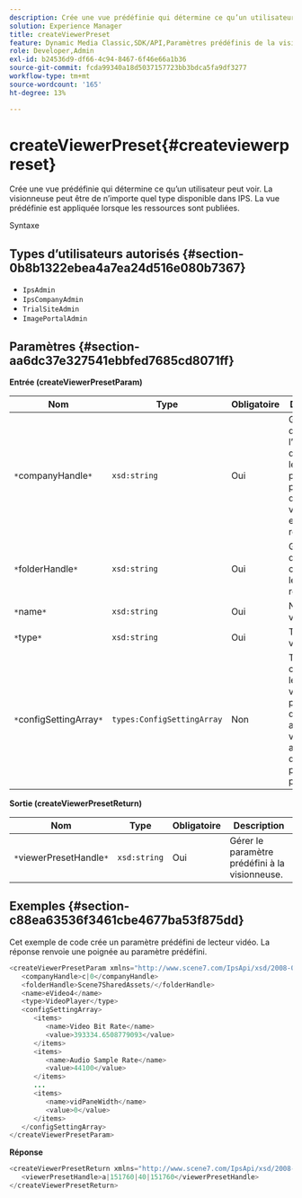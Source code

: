 ```yaml
---
description: Crée une vue prédéfinie qui détermine ce qu’un utilisateur peut voir. La visionneuse peut être de n’importe quel type disponible dans IPS. La vue prédéfinie est appliquée lorsque les ressources sont publiées.
solution: Experience Manager
title: createViewerPreset
feature: Dynamic Media Classic,SDK/API,Paramètres prédéfinis de la visionneuse
role: Developer,Admin
exl-id: b24536d9-df66-4c94-8467-6f46e66a1b36
source-git-commit: fcda99340a18d5037157723bb3bdca5fa9df3277
workflow-type: tm+mt
source-wordcount: '165'
ht-degree: 13%

---
```


# createViewerPreset{#createviewerpreset}

Crée une vue prédéfinie qui détermine ce qu’un utilisateur peut voir. La visionneuse peut être de n’importe quel type disponible dans IPS. La vue prédéfinie est appliquée lorsque les ressources sont publiées.

Syntaxe

## Types d’utilisateurs autorisés {#section-0b8b1322ebea4a7ea24d516e080b7367}

* `IpsAdmin`
* `IpsCompanyAdmin`
* `TrialSiteAdmin`
* `ImagePortalAdmin`

## Paramètres {#section-aa6dc37e327541ebbfed7685cd8071ff}

**Entrée (createViewerPresetParam)**

| Nom | Type | Obligatoire | Description |
|---|---|---|---|
| `*`companyHandle`*` | `xsd:string` | Oui | Gestionnaire de l’entreprise qui contient les paramètres prédéfinis de visionneuse et les ressources. |
| `*`folderHandle`*` | `xsd:string` | Oui | Gestionnaire du dossier contenant les ressources. |
| `*`name`*` | `xsd:string` | Oui | Nom de la visionneuse. |
| `*`type`*` | `xsd:string` | Oui | Type de visionneuse. |
| `*`configSettingArray`*` | `types:ConfigSettingArray` | Non | Tableau contenant les noms, valeurs et poignées des images auxquelles vous appliquez des paramètres prédéfinis. |

**Sortie (createViewerPresetReturn)**

| Nom | Type | Obligatoire | Description |
|---|---|---|---|
| `*`viewerPresetHandle`*` | `xsd:string` | Oui | Gérer le paramètre prédéfini à la visionneuse. |

## Exemples {#section-c88ea63536f3461cbe4677ba53f875dd}

Cet exemple de code crée un paramètre prédéfini de lecteur vidéo. La réponse renvoie une poignée au paramètre prédéfini.

```java
<createViewerPresetParam xmlns="http://www.scene7.com/IpsApi/xsd/2008-01-15">
   <companyHandle>c|0</companyHandle>
   <folderHandle>Scene7SharedAssets/</folderHandle>
   <name>eVideo4</name>
   <type>VideoPlayer</type>
   <configSettingArray>
      <items>
         <name>Video Bit Rate</name>
         <value>393334.6508779093</value>
      </items>
      <items>
         <name>Audio Sample Rate</name>
         <value>44100</value>
      </items>
      ...
      <items>
         <name>vidPaneWidth</name>
         <value>0</value>
      </items>
   </configSettingArray>
</createViewerPresetParam>
```

**Réponse**

```java
<createViewerPresetReturn xmlns="http://www.scene7.com/IpsApi/xsd/2008-01-15">
   <viewerPresetHandle>a|151760|40|151760</viewerPresetHandle>
</createViewerPresetReturn>
```
